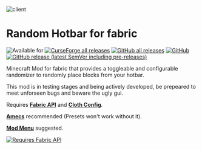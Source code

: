 ![client](https://img.shields.io/badge/environment-client-1976d2?style=flat-square)
# Random Hotbar for fabric

![Available for](https://cf.way2muchnoise.eu/versions/hotbar-randomizer-fabric_all.svg)
[![CurseForge all releases](https://cf.way2muchnoise.eu/hotbar-randomizer-fabric.svg)](https://www.curseforge.com/minecraft/mc-mods/hotbar-randomizer-fabric/files)
[![GitHub all releases](https://img.shields.io/github/downloads/esWhistler/RandomHotbarFabric/total)](https://github.com/esWhistler/RandomHotbarFabric/releases)
[![GitHub](https://img.shields.io/github/license/esWhistler/RandomHotbarFabric?logo=y)](https://github.com/esWhistler/RandomHotbarFabric/blob/1.18/LICENSE)
[![GitHub release (latest SemVer including pre-releases)](https://img.shields.io/github/v/release/esWhistler/RandomHotbarFabric?include_prereleases)](https://github.com/esWhistler/RandomHotbarFabric/releases)

Minecraft Mod for fabric that provides a toggleable and configurable randomizer to randomly place blocks from your hotbar.

This mod is in testing stages and being actively developed, be prepeared to meet unforseen bugs and beware the ugly gui.

Requires [**Fabric API**](https://www.curseforge.com/minecraft/mc-mods/fabric-api) and [**Cloth Config**](https://www.curseforge.com/minecraft/mc-mods/cloth-config).

[**Amecs**](https://www.curseforge.com/minecraft/mc-mods/amecs) recommended (Presets won't work without it).

[**Mod Menu**](https://www.curseforge.com/minecraft/mc-mods/modmenu) suggested.

[![Requires Fabric API](https://i.imgur.com/Ol1Tcf8.png)](https://www.curseforge.com/minecraft/mc-mods/fabric-api)
